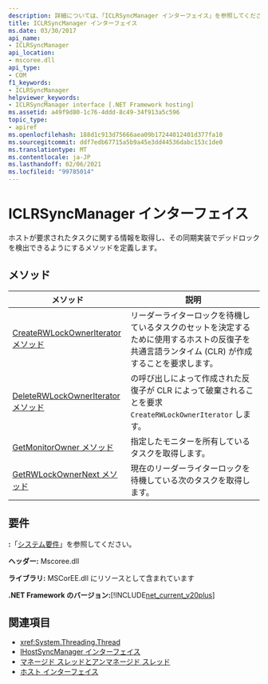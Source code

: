 ```yaml
---
description: 詳細については、「ICLRSyncManager インターフェイス」を参照してください。
title: ICLRSyncManager インターフェイス
ms.date: 03/30/2017
api_name:
- ICLRSyncManager
api_location:
- mscoree.dll
api_type:
- COM
f1_keywords:
- ICLRSyncManager
helpviewer_keywords:
- ICLRSyncManager interface [.NET Framework hosting]
ms.assetid: a49f9d80-1c76-4ddd-8c49-34f913a5c596
topic_type:
- apiref
ms.openlocfilehash: 188d1c913d75666aea09b17244012401d377fa10
ms.sourcegitcommit: ddf7edb67715a5b9a45e3dd44536dabc153c1de0
ms.translationtype: MT
ms.contentlocale: ja-JP
ms.lasthandoff: 02/06/2021
ms.locfileid: "99785014"
---
```

# <a name="iclrsyncmanager-interface"></a>ICLRSyncManager インターフェイス

ホストが要求されたタスクに関する情報を取得し、その同期実装でデッドロックを検出できるようにするメソッドを定義します。  
  
## <a name="methods"></a>メソッド  
  
|メソッド|説明|  
|------------|-----------------|  
|[CreateRWLockOwnerIterator メソッド](iclrsyncmanager-createrwlockowneriterator-method.md)|リーダーライターロックを待機しているタスクのセットを決定するために使用するホストの反復子を共通言語ランタイム (CLR) が作成することを要求します。|  
|[DeleteRWLockOwnerIterator メソッド](iclrsyncmanager-deleterwlockowneriterator-method.md)|の呼び出しによって作成された反復子が CLR によって破棄されることを要求 `CreateRWLockOwnerIterator` します。|  
|[GetMonitorOwner メソッド](iclrsyncmanager-getmonitorowner-method.md)|指定したモニターを所有しているタスクを取得します。|  
|[GetRWLockOwnerNext メソッド](iclrsyncmanager-getrwlockownernext-method.md)|現在のリーダーライターロックを待機している次のタスクを取得します。|  
  
## <a name="requirements"></a>要件  

 **:**「[システム要件](../../get-started/system-requirements.md)」を参照してください。  
  
 **ヘッダー:** Mscoree.dll  
  
 **ライブラリ:** MSCorEE.dll にリソースとして含まれています  
  
 **.NET Framework のバージョン:**[!INCLUDE[net_current_v20plus](../../../../includes/net-current-v20plus-md.md)]  
  
## <a name="see-also"></a>関連項目

- <xref:System.Threading.Thread>
- [IHostSyncManager インターフェイス](ihostsyncmanager-interface.md)
- [マネージド スレッドとアンマネージド スレッド](/previous-versions/dotnet/netframework-4.0/5s8ee185(v=vs.100))
- [ホスト インターフェイス](hosting-interfaces.md)
